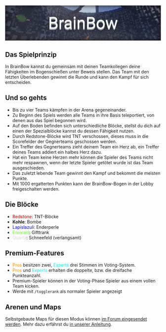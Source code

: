 ![BrainBow](img/BrainBow.png)

## Das Spielprinzip

In BrainBow kannst du gemeinsam mit deinen Teamkollegen deine Fähigkeiten im Bogenschießen unter Beweis stellen. Das Team mit den letzten Überlebenden gewinnt die
Runde und kann den Kampf für sich entscheiden.

## Und so gehts
- Bis zu vier Teams kämpfen in der Arena gegeneinander.
- Zu Beginn des Spiels werden alle Teams in ihre Basis teleportiert, von denen aus das Spiel begonnen wird.
- Auf den Boden befinden sich unterschiedliche Blöcke, stellst du dich auf einen der Spezialblöcke kannst du dessen Fähigkeit nutzen.
- Durch Redstone-Blöcke wird TNT verschossen, dieses muss in die Scorefelder der Gegnerteams geschossen werden.
- Ein Treffer des Gegnerteams zieht deinem Team ein Herz ab, ein Treffer deines Teams addiert ein halbes Herz dazu.
- Hat ein Team keine Herzen mehr können die Spieler des Teams nicht mehr respawnen, wenn der letzte Spieler getötet wurde ist das Team ausgeschieden.
- Das zuletzt lebende Team gewinnt den Kampf und bekommt die meisten Punkte.
- Mit 1000 ergatterten Punkten kann der BrainBow-Bogen in der Lobby freigeschalten werden.

## Die Blöcke
- <span style="color:#CF0101">Redstone</span>: TNT-Blöcke
- <strong>Kohle</strong>: Bombe
- <span style="color:#0000FF">Lapislazuli</span>: Enderperle
- <span style="color:#64FE2E">Emerald</span>: Gifttrank
- <span style="color:#D8D8D8">Quartz</span>: Schneefeld (verlangsamt)

## Premium-Features
- <span style="color:#F99500">Pros</span> besitzen zwei, <span style="color:#00F9EC">Experts</span> drei Stimmen im Voting-System.
- <span style="color:#F99500">Pros</span>  und <span style="color:#00F9EC">Experts</span> erhalten die doppelte, bzw. die dreifache Punkteanzahl.
- Premium-Spieler können in der Voting-Phase Spieler aus einem vollen Team kicken.
- Werde mit `/togglerank` als normaler Spieler angezeigt

## Arenen und Maps
Selbstgebaute Maps für diesen Modus können <a href="https://forum.timolia.de/forums/map-einsendungen.61/" target="_blank">im Forum eingesendet werden</a>. Mehr dazu erfährst du 
<a href="https://forum.timolia.de/threads/wie-sende-ich-eine-map-ein.3/" target="_blank">in unserer Anleitung</a>.
